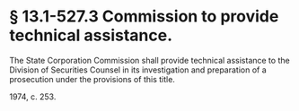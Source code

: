 # § 13.1-527.3 Commission to provide technical assistance.

<p>The State Corporation Commission shall provide technical assistance to the Division of Securities Counsel in its investigation and preparation of a prosecution under the provisions of this title.</p><p>1974, c. 253.</p>